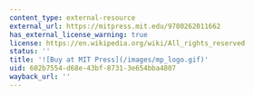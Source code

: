 ```yaml
---
content_type: external-resource
external_url: https://mitpress.mit.edu/9780262011662
has_external_license_warning: true
license: https://en.wikipedia.org/wiki/All_rights_reserved
status: ''
title: '![Buy at MIT Press](/images/mp_logo.gif)'
uid: 602b7554-d68e-43bf-8731-3e654bba4807
wayback_url: ''
---
```

